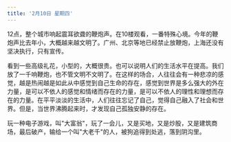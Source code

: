 ```yaml
---
title: '2月10日 星期四'
---
```

12点，整个城市响起震耳欲聋的鞭炮声。在10楼观看，一番特殊心境。今年的鞭炮声比去年小，大概越来越文明了。广州、北京等地已经禁止放鞭炮，上海还没有坚决执行，只有宣传。

看到一些高级礼花，小型的，大概很贵。也可以说明人们的生活水平在提高。我们放了一千响鞭炮，也不管文明不文明了。在这样的场合，人往往会有一种悲凉的感觉，越是热闹越是如此从中感觉到自己生命的存在，感觉到世界是多么强大的外在力量，是可以不依人的感觉和情绪而存在的力量，是可以不依人的理性和理想而存在的力量。在平平淡淡的生活中，人们往往忘记了自己，觉得自己融入了社会和世界。但是，当世界沸腾起来时，才发现自己孤独安静的存在。

玩一种电子游戏，叫"大富翁"，玩了一会儿，又是买地，又是炒股，又是建筑商场，最后破产，输给一个叫"大老千"的人，被狗追得到处逃，落到阴沟里。